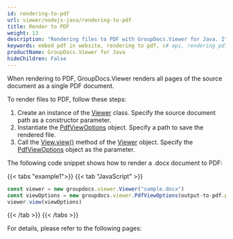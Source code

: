```yaml
---
id: rendering-to-pdf
url: viewer/nodejs-java/rendering-to-pdf
title: Render to PDF
weight: 13
description: "Rendering files to PDF with GroupDocs.Viewer for Java. It means that you can embed PDF in websites or applications by using this Java API"
keywords: embed pdf in website, rendering to pdf, c# api, rendering pdf
productName: GroupDocs.Viewer for Java
hideChildren: False
---  
```

When rendering to PDF, GroupDocs.Viewer renders all pages of the source document as a single PDF document.

To render files to PDF, follow these steps:

1. Create an instance of the [Viewer](#) class. Specify the source document path as a constructor parameter.
2. Instantiate the [PdfViewOptions](#) object. Specify a path to save the rendered file.
3. Call the [View.view()](#) method of the [Viewer](#) object. Specify the [PdfViewOptions](#) object as the parameter.

The following code snippet shows how to render a .docx document to PDF:

{{< tabs "example1">}}
{{< tab "JavaScript" >}}
```js
const viewer = new groupdocs.viewer.Viewer("sample.docx")
const viewOptions = new groupdocs.viewer.PdfViewOptions(output-to-pdf.pdf)
viewer.view(viewOptions)
```
{{< /tab >}}
{{< /tabs >}}

For details, please refer to the following pages:
